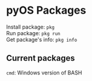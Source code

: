 # pyOS Packages
Install package: `pkg`  
Run package: `pkg run`  
Get package's info: `pkg info`
## Current packages
`cmd`: Windows version of BASH
